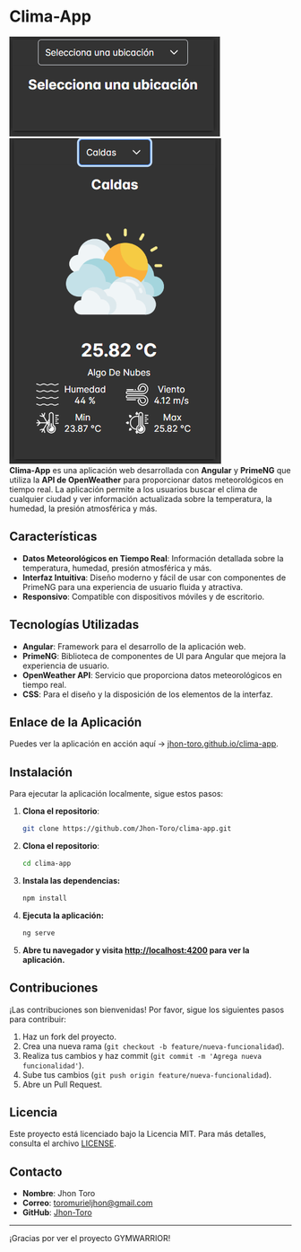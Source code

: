 # Clima-App

![Clima-App](https://github.com/Jhon-Toro/clima-app/blob/main/Clima1.PNG) <br>
![Clima-App](https://github.com/Jhon-Toro/clima-app/blob/main/Clima2.PNG) <br>
**Clima-App** es una aplicación web desarrollada con **Angular** y **PrimeNG** que utiliza la **API de OpenWeather** para proporcionar datos meteorológicos en tiempo real. La aplicación permite a los usuarios buscar el clima de cualquier ciudad y ver información actualizada sobre la temperatura, la humedad, la presión atmosférica y más.

## Características

- **Datos Meteorológicos en Tiempo Real**: Información detallada sobre la temperatura, humedad, presión atmosférica y más.
- **Interfaz Intuitiva**: Diseño moderno y fácil de usar con componentes de PrimeNG para una experiencia de usuario fluida y atractiva.
- **Responsivo**: Compatible con dispositivos móviles y de escritorio.

## Tecnologías Utilizadas

- **Angular**: Framework para el desarrollo de la aplicación web.
- **PrimeNG**: Biblioteca de componentes de UI para Angular que mejora la experiencia de usuario.
- **OpenWeather API**: Servicio que proporciona datos meteorológicos en tiempo real.
- **CSS**: Para el diseño y la disposición de los elementos de la interfaz.

## Enlace de la Aplicación

Puedes ver la aplicación en acción aquí -> [jhon-toro.github.io/clima-app](https://jhon-toro.github.io/clima-app/).

## Instalación

Para ejecutar la aplicación localmente, sigue estos pasos:

1. **Clona el repositorio**:

   ```bash
   git clone https://github.com/Jhon-Toro/clima-app.git
   
2. **Clona el repositorio**:
   ```bash
   cd clima-app
   
3. **Instala las dependencias:**
   ```bash
   npm install

4. **Ejecuta la aplicación:**
   ```bash
   ng serve

5. **Abre tu navegador y visita [http://localhost:4200](http://localhost:4200) para ver la aplicación.**

## Contribuciones

¡Las contribuciones son bienvenidas! Por favor, sigue los siguientes pasos para contribuir:

1. Haz un fork del proyecto.
2. Crea una nueva rama (`git checkout -b feature/nueva-funcionalidad`).
3. Realiza tus cambios y haz commit (`git commit -m 'Agrega nueva funcionalidad'`).
4. Sube tus cambios (`git push origin feature/nueva-funcionalidad`).
5. Abre un Pull Request.

## Licencia

Este proyecto está licenciado bajo la Licencia MIT. Para más detalles, consulta el archivo [LICENSE](LICENSE).

## Contacto

- **Nombre**: Jhon Toro
- **Correo**: toromurieljhon@gmail.com
- **GitHub**: [Jhon-Toro](https://github.com/Jhon-Toro)

---

¡Gracias por ver el proyecto GYMWARRIOR!
